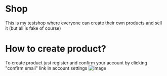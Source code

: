 # Shop
This is my testshop where everyone can create their own products and sell it (but all is fake of course)


# How to create product?

To create product just register and confirm your account by clicking "confirm email" link in account settings
![image](https://user-images.githubusercontent.com/86533605/171031923-b4071511-2a0d-4933-90f8-7a5a635787a7.png)
